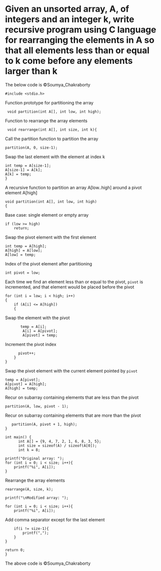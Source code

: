 # Given an unsorted array, A, of integers and an integer k, write recursive program using C language for rearranging the elements in A so that all elements less than or equal to k come before any elements larger than k

The below code is ©Soumya_Chakraborty 
    
    #include <stdio.h>
Function prototype for partitioning the array

     void partition(int A[], int low, int high);
Function to rearrange the array elements
       
     void rearrange(int A[], int size, int k){
Call the partition function to partition the array
    
    partition(A, 0, size-1);
Swap the last element with the element at index k

    int temp = A[size-1];
    A[size-1] = A[k];
    A[k] = temp;
    }

A recursive function to partition an array A[low..high]
around a pivot element A[high]

    void partition(int A[], int low, int high)
    {
Base case: single element or empty array
   
    if (low >= high)
        return;

Swap the pivot element with the first element
    
    int temp = A[high];
    A[high] = A[low];
    A[low] = temp;
Index of the pivot element after partitioning
    
    int pivot = low;
Each time we find an element less than or equal to the pivot,
`pivot` is incremented, and that element would be placed
before the pivot
    
    for (int i = low; i < high; i++)
    {
        if (A[i] <= A[high])
        {
Swap the element with the pivot
           
           temp = A[i];
            A[i] = A[pivot];
            A[pivot] = temp;
            
Increment the pivot index
          
          pivot++;
        }
    }

Swap the pivot element with the current element pointed by `pivot`
   
    temp = A[pivot];
    A[pivot] = A[high];
    A[high] = temp;

Recur on subarray containing elements that are less than the pivot
  
    partition(A, low, pivot - 1);

 Recur on subarray containing elements that are more than the pivot
    
       partition(A, pivot + 1, high);
    }

    int main() {
          int A[] = {9, 4, 7, 2, 1, 6, 8, 3, 5};
          int size = sizeof(A) / sizeof(A[0]);
          int k = 8;
    
    printf("Original array: ");
    for (int i = 0; i < size; i++){
        printf("%i", A[i]);
    }
    
 Rearrange the array elements
    
    rearrange(A, size, k);
    
    printf("\nModified array: ");
    
    for (int i = 0; i < size; i++){
        printf("%i", A[i]);
        
 Add comma separator except for the last element
       
        if(i != size-1){
            printf(",");
        }
    }
    
    return 0;
    }
The above code is ©Soumya_Chakraborty 
